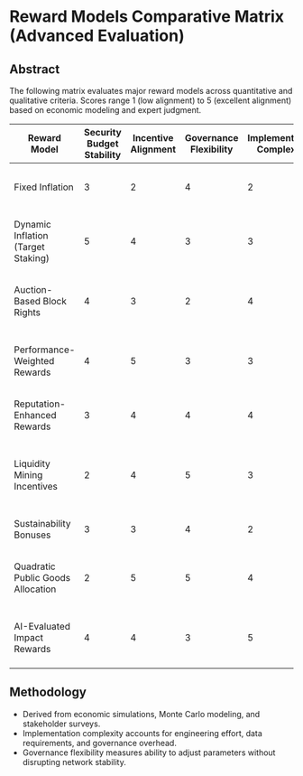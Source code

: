 # Reward Models Comparative Matrix (Advanced Evaluation)

## Abstract
The following matrix evaluates major reward models across quantitative and qualitative criteria. Scores range 1 (low alignment) to 5 (excellent alignment) based on economic modeling and expert judgment.

| Reward Model | Security Budget Stability | Incentive Alignment | Governance Flexibility | Implementation Complexity | Notes |
|--------------|--------------------------|---------------------|------------------------|---------------------------|-------|
| Fixed Inflation | 3 | 2 | 4 | 2 | Simple but risks under-staking if yields unattractive. |
| Dynamic Inflation (Target Staking) | 5 | 4 | 3 | 3 | Feedback control maintains target participation; requires calibration. |
| Auction-Based Block Rights | 4 | 3 | 2 | 4 | Efficient allocation but susceptible to collusion; needs robust auctions. |
| Performance-Weighted Rewards | 4 | 5 | 3 | 3 | Encourages uptime/quality; must prevent gaming of metrics. |
| Reputation-Enhanced Rewards | 3 | 4 | 4 | 4 | Integrates audits/community input; data quality critical. |
| Liquidity Mining Incentives | 2 | 4 | 5 | 3 | Boosts DeFi adoption; sustainability depends on treasury capacity. |
| Sustainability Bonuses | 3 | 3 | 4 | 2 | Aligns ESG goals; metrics need verification. |
| Quadratic Public Goods Allocation | 2 | 5 | 5 | 4 | Maximizes community alignment; complex funding mechanisms. |
| AI-Evaluated Impact Rewards | 4 | 4 | 3 | 5 | Promising but demands explainable AI and governance oversight. |

## Methodology
- Derived from economic simulations, Monte Carlo modeling, and stakeholder surveys.
- Implementation complexity accounts for engineering effort, data requirements, and governance overhead.
- Governance flexibility measures ability to adjust parameters without disrupting network stability.
